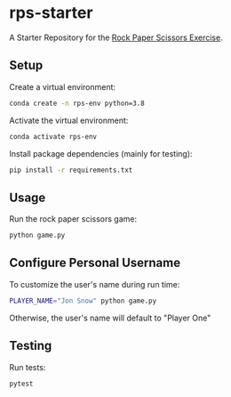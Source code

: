 # rps-starter

A Starter Repository for the [Rock Paper Scissors Exercise](https://github.com/prof-rossetti/intro-to-python/blob/main/exercises/rock-paper-scissors/README.md).

## Setup

Create a virtual environment:

```sh
conda create -n rps-env python=3.8
```

Activate the virtual environment:

```sh
conda activate rps-env
```

Install package dependencies (mainly for testing):

```sh
pip install -r requirements.txt
```

## Usage

Run the rock paper scissors game:

```sh
python game.py
```
## Configure Personal Username
To customize the user's name during run time: 

```sh
PLAYER_NAME="Jon Snow" python game.py
```

Otherwise, the user's name will default to "Player One"

## Testing

Run tests:

```sh
pytest
```
